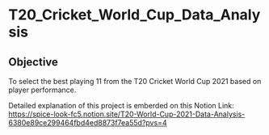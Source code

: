 # T20_Cricket_World_Cup_Data_Analysis

## **Objective**

To select the best playing 11 from the T20 Cricket World Cup 2021 based on player performance.

Detailed explanation of this project is emberded on this Notion Link: https://spice-look-fc5.notion.site/T20-World-Cup-2021-Data-Analysis-6380e89ce299464fbd4ed8873f7ea55d?pvs=4
